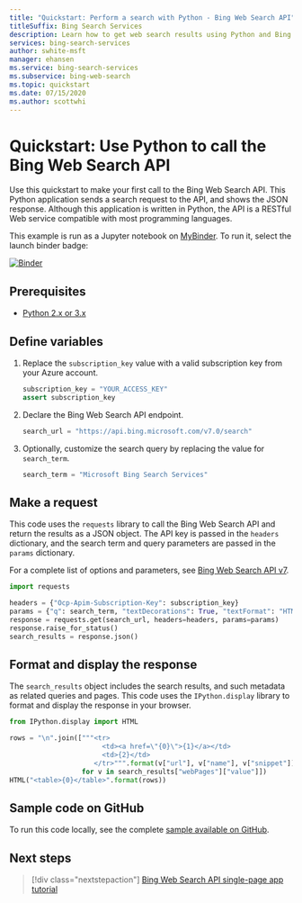 ```yaml
---
title: "Quickstart: Perform a search with Python - Bing Web Search API"
titleSuffix: Bing Search Services
description: Learn how to get web search results using Python and Bing Web Search API.
services: bing-search-services
author: swhite-msft
manager: ehansen
ms.service: bing-search-services
ms.subservice: bing-web-search
ms.topic: quickstart
ms.date: 07/15/2020
ms.author: scottwhi
---
```


# Quickstart: Use Python to call the Bing Web Search API  

Use this quickstart to make your first call to the Bing Web Search API. This Python application sends a search request to the API, and shows the JSON response. Although this application is written in Python, the API is a RESTful Web service compatible with most programming languages.

This example is run as a Jupyter notebook on [MyBinder](https://mybinder.org). To run it, select the launch binder badge:

[![Binder](https://mybinder.org/badge.svg)](https://mybinder.org/v2/gh/Microsoft/cognitive-services-notebooks/master?filepath=BingWebSearchAPI.ipynb)

## Prerequisites

* [Python 2.x or 3.x](https://www.python.org/)

<!--
[!INCLUDE [bing-web-search-quickstart-signup](../../../../includes/bing-web-search-quickstart-signup.md)]
-->

## Define variables

1. Replace the `subscription_key` value with a valid subscription key from your Azure account.

   ```python
   subscription_key = "YOUR_ACCESS_KEY"
   assert subscription_key
   ```

2. Declare the Bing Web Search API endpoint. 

   ```python
   search_url = "https://api.bing.microsoft.com/v7.0/search"
   ```

3. Optionally, customize the search query by replacing the value for `search_term`.

   ```python
   search_term = "Microsoft Bing Search Services"
   ```

## Make a request

This code uses the `requests` library to call the Bing Web Search API and return the results as a JSON object. The API key is passed in the `headers` dictionary, and the search term and query parameters are passed in the `params` dictionary. 

For a complete list of options and parameters, see [Bing Web Search API v7](../../reference/query-parameters.md).

```python
import requests

headers = {"Ocp-Apim-Subscription-Key": subscription_key}
params = {"q": search_term, "textDecorations": True, "textFormat": "HTML"}
response = requests.get(search_url, headers=headers, params=params)
response.raise_for_status()
search_results = response.json()
```

## Format and display the response

The `search_results` object includes the search results, and such metadata as related queries and pages. This code uses the `IPython.display` library to format and display the response in your browser.

```python
from IPython.display import HTML

rows = "\n".join(["""<tr>
                       <td><a href=\"{0}\">{1}</a></td>
                       <td>{2}</td>
                     </tr>""".format(v["url"], v["name"], v["snippet"])
                  for v in search_results["webPages"]["value"]])
HTML("<table>{0}</table>".format(rows))
```

## Sample code on GitHub

To run this code locally, see the complete [sample available on GitHub](https://github.com/Azure-Samples/cognitive-services-REST-api-samples/blob/master/python/Search/BingWebSearchv7.py).

## Next steps

> [!div class="nextstepaction"]
> [Bing Web Search API single-page app tutorial](../../tutorial/bing-web-search-single-page-app.md)

